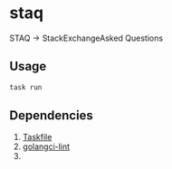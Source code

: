 # staq

STAQ -> StackExchangeAsked Questions

## Usage

```sh
task run
```

## Dependencies

1. [Taskfile](https://github.com/go-task/task)
2. [golangci-lint](https://github.com/golangci/golangci-lint)
3. 